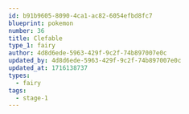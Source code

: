 ```yaml
---
id: b91b9605-8090-4ca1-ac82-6054efbd8fc7
blueprint: pokemon
number: 36
title: Clefable
type_1: fairy
author: 4d8d6ede-5963-429f-9c2f-74b897007e0c
updated_by: 4d8d6ede-5963-429f-9c2f-74b897007e0c
updated_at: 1716138737
types:
  - fairy
tags:
  - stage-1
---
```

